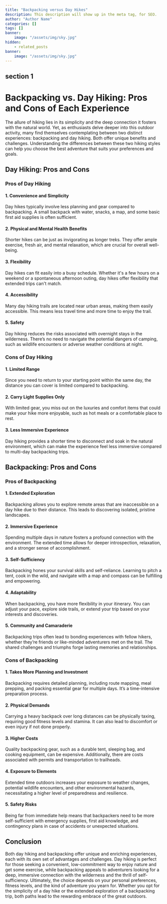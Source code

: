 ```yaml
---
title: "Backpacking versus Day Hikes"
description: This description will show up in the meta tag, for SEO.
author: "Author Name"
categories: []
tags: []
banner:
    image: "/assets/img/sky.jpg"
hidden:
    - related_posts
banner:
    image: "/assets/img/sky.jpg"
---
```



## section 1

# Backpacking vs. Day Hiking: Pros and Cons of Each Experience

The allure of hiking lies in its simplicity and the deep connection it fosters with the natural world. Yet, as enthusiasts delve deeper into this outdoor activity, many find themselves contemplating between two distinct experiences: backpacking and day hiking. Both offer unique benefits and challenges. Understanding the differences between these two hiking styles can help you choose the best adventure that suits your preferences and goals.

## Day Hiking: Pros and Cons

### Pros of Day Hiking

#### 1. **Convenience and Simplicity**

Day hikes typically involve less planning and gear compared to backpacking. A small backpack with water, snacks, a map, and some basic first aid supplies is often sufficient.

#### 2. **Physical and Mental Health Benefits**

Shorter hikes can be just as invigorating as longer treks. They offer ample exercise, fresh air, and mental relaxation, which are crucial for overall well-being.

#### 3. **Flexibility**

Day hikes can fit easily into a busy schedule. Whether it's a few hours on a weekend or a spontaneous afternoon outing, day hikes offer flexibility that extended trips can't match.

#### 4. **Accessibility**

Many day hiking trails are located near urban areas, making them easily accessible. This means less travel time and more time to enjoy the trail.

#### 5. **Safety**

Day hiking reduces the risks associated with overnight stays in the wilderness. There’s no need to navigate the potential dangers of camping, such as wildlife encounters or adverse weather conditions at night.

### Cons of Day Hiking

#### 1. **Limited Range**

Since you need to return to your starting point within the same day, the distance you can cover is limited compared to backpacking.

#### 2. **Carry Light Supplies Only**

With limited gear, you miss out on the luxuries and comfort items that could make your hike more enjoyable, such as hot meals or a comfortable place to rest.

#### 3. **Less Immersive Experience**

Day hiking provides a shorter time to disconnect and soak in the natural environment, which can make the experience feel less immersive compared to multi-day backpacking trips.

## Backpacking: Pros and Cons

### Pros of Backpacking

#### 1. **Extended Exploration**

Backpacking allows you to explore remote areas that are inaccessible on a day hike due to their distance. This leads to discovering isolated, pristine landscapes.

#### 2. **Immersive Experience**

Spending multiple days in nature fosters a profound connection with the environment. The extended time allows for deeper introspection, relaxation, and a stronger sense of accomplishment.

#### 3. **Self-Sufficiency**

Backpacking hones your survival skills and self-reliance. Learning to pitch a tent, cook in the wild, and navigate with a map and compass can be fulfilling and empowering.

#### 4. **Adaptability**

When backpacking, you have more flexibility in your itinerary. You can adjust your pace, explore side trails, or extend your trip based on your interests and discoveries.

#### 5. **Community and Camaraderie**

Backpacking trips often lead to bonding experiences with fellow hikers, whether they’re friends or like-minded adventurers met on the trail. The shared challenges and triumphs forge lasting memories and relationships.

### Cons of Backpacking

#### 1. **Takes More Planning and Investment**

Backpacking requires detailed planning, including route mapping, meal prepping, and packing essential gear for multiple days. It’s a time-intensive preparation process.

#### 2. **Physical Demands**

Carrying a heavy backpack over long distances can be physically taxing, requiring good fitness levels and stamina. It can also lead to discomfort or even injury if not done properly.

#### 3. **Higher Costs**

Quality backpacking gear, such as a durable tent, sleeping bag, and cooking equipment, can be expensive. Additionally, there are costs associated with permits and transportation to trailheads.

#### 4. **Exposure to Elements**

Extended time outdoors increases your exposure to weather changes, potential wildlife encounters, and other environmental hazards, necessitating a higher level of preparedness and resilience.

#### 5. **Safety Risks**

Being far from immediate help means that backpackers need to be more self-sufficient with emergency supplies, first aid knowledge, and contingency plans in case of accidents or unexpected situations.

## Conclusion

Both day hiking and backpacking offer unique and enriching experiences, each with its own set of advantages and challenges. Day hiking is perfect for those seeking a convenient, low-commitment way to enjoy nature and get some exercise, while backpacking appeals to adventurers looking for a deep, immersive connection with the wilderness and the thrill of self-sufficiency. Ultimately, the choice depends on your personal preferences, fitness levels, and the kind of adventure you yearn for. Whether you opt for the simplicity of a day hike or the extended exploration of a backpacking trip, both paths lead to the rewarding embrace of the great outdoors.
